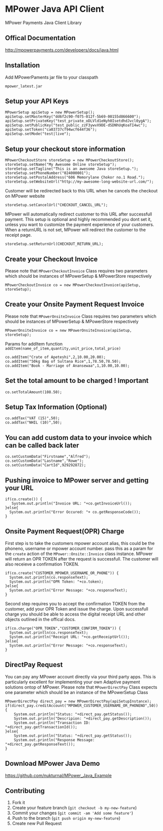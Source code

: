 MPower Java API Client
======================
MPower Payments Java Client Library

## Offical Documentation
http://mpowerpayments.com/developers/docs/java.html

## Installation

Add MPowerPaments jar file to your classpath

    mpower_latest.jar

## Setup your API Keys

    MPowerSetup apiSetup = new MPowerSetup();
    apiSetup.setMasterKey("dd6f2c90-f075-012f-5b69-00155d866600");
    apiSetup.setPrivateKey("test_private_oDLVld1eNyh0IsetdhdJvcl0ygA");
    apiSetup.setPublicKey("test_public_zzF3ywvX9DE-dSDNhUqKoaTI4wc");
    apiSetup.setToken("ca03737cf94wcf644f36"); 
    apiSetup.setMode("test|live");

## Setup your checkout store information

    MPowerCheckoutStore storeSetup = new MPowerCheckoutStore();
    storeSetup.setName("My Awesome Online storeSetup");
    storeSetup.setTagline("This is an awesome Java storeSetup.");
    storeSetup.setPhoneNumber("024000001");
    storeSetup.setPostalAddress("606 Memorylane Chokor no.1 Road.");
    storeSetup.setWebsiteUrl("http://my-awesome-long-website-url.com/");

Customer will be redirected back to this URL when he cancels the checkout on MPower website

    storeSetup.setCancelUrl("CHECKOUT_CANCEL_URL");

MPower will automatically redirect customer to this URL after successfull payment.
This setup is optional and highly recommended you dont set it, unless you want to customize the payment experience of your customers.
When a returnURL is not set, MPower will redirect the customer to the receipt page.

    storeSetup.setReturnUrl(CHECKOUT_RETURN_URL);

## Create your Checkout Invoice
Please note that `MPowerCheckoutInvoice` Class requires two parameters which should be instances of MPowerSetup & MPowerStore respectively

    MPowerCheckoutInvoice co = new MPowerCheckoutInvoice(apiSetup, storeSetup);

## Create your Onsite Payment Request Invoice
Please note that `MPowerOnsiteInvoice` Class requires two parameters which should be instances of MPowerSetup & MPowerStore respectively

    MPowerOnsiteInvoice co = new MPowerOnsiteInvoice(apiSetup, storeSetup);

Params for addItem function `addItem(name_of_item,quantity,unit_price,total_price)`

    co.addItem("Crate of Apeteshi",2,10.00,20.00);
    co.addItem("50kg Bag of Sultana Rice",1,78.50,78.50);
    co.addItem("Book - Marriage of Anansewaa",1,10.00,10.00);

## Set the total amount to be charged ! Important

    co.setTotalAmount(108.50);

## Setup Tax Information (Optional)

    co.addTax("VAT (15)",50);
    co.addTax("NHIL (10)",50);

## You can add custom data to your invoice which can be called back later

    co.setCustomData("Firstname","Alfred");
    co.setCustomData("Lastname","Rowe");
    co.setCustomData("CartId",929292872);

## Pushing invoice to MPower server and getting your URL

    if(co.create()) {
       System.out.println("Invoice URL: "+co.getInvoiceUrl());
    }else{
      System.out.println("Error Occured: "+ co.getResponseCode());
    }

## Onsite Payment Request(OPR) Charge
First step is to take the customers mpower account alias, this could be the phoneno, username or mpower account number.
pass this as a param for the `create` action of the `MPower::Onsite::Invoice` class instance. MPower will return an OPR TOKEN after the request is successfull. The customer will also receieve a confirmation TOKEN.
        
    if(co.create("CUSTOMER_MPOWER_USERNAME_OR_PHONE")) {
      System.out.println(co.responseText);
      System.out.println("OPR Token: "+co.token);
    }else{
      System.out.println("Error Message: "+co.responseText);
    }

Second step requires you to accept the confirmation TOKEN from the customer, add your OPR Token and issue the charge. Upon successfull charge you should be able to access the digital receipt URL and other objects outlined in the offical docs.

    if(co.charge("OPR_TOKEN","CUSTOMER_CONFIRM_TOKEN")) {
      System.out.println(co.responseText);
      System.out.println("Receipt URL: "+co.getReceiptUrl());
    }else{
      System.out.println("Error Message: "+co.responseText);
    }

## DirectPay Request
You can pay any MPower account directly via your third party apps. This is particularly excellent for implementing your own Adaptive payment solutions ontop of MPower. Please note that `MPowerDirectPay` Class expects one parameter which should be an instance of the MPowerSetup Class

    MPowerDirectPay direct_pay = new MPowerDirectPay(apiSetupInstance);
    if(direct_pay.creditAccount("MPOWER_CUSTOMER_USERNAME_OR_PHONENO",50)){
        System.out.println("Status: "+direct_pay.getStatus());
        System.out.println("Descripion: "+direct_pay.getDescription());
        System.out.println("Transaction ID: "+direct_pay.getTransactionId());
    }else{
        System.out.println("Status: "+direct_pay.getStatus());
        System.out.println("Response Message: "+direct_pay.getResponseText());
    }

## Download MPower Java Demo
https://github.com/nukturnal/MPower_Java_Example

## Contributing

1. Fork it
2. Create your feature branch (`git checkout -b my-new-feature`)
3. Commit your changes (`git commit -am 'Add some feature'`)
4. Push to the branch (`git push origin my-new-feature`)
5. Create new Pull Request